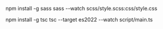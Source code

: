 npm install -g sass
sass --watch scss/style.scss:css/style.css

npm install -g tsc
tsc --target es2022 --watch script/main.ts

